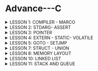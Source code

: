 # Advance---C
<details><summary>LESSON 1: COMPILER - MARCO</summary>
    <p>
        
## LESSON 1: COMPILER - MARCO
### Compiler
- Trong ngôn ngữ lập trình, Compiler (trình phiên dịch) là chương trình có nhiệm vụ xử lý chương trình ngôn ngữ bậc cao thành ngôn ngữ bậc thấp hơn để máy tính thực thi.
- Quá trình biên dịch gồm các giai đoạn như sau:
![maxresdefault](https://github.com/user-attachments/assets/3fbcf4bf-b3b6-41e9-8d26-e33c72ee3287)
#### Preprocessor (Tiền xử lý)
- Bộ tiền xử lý có nhiệm vụ thực hiện: 
    - Nhận mã nguồn, source code (gồm: c, .h, .cpp, .hpp,...)
    - Xóa bỏ tất cả các chú thích, comments của chương trình
    - Chỉ thị tiền xử lý ( bằng dấu #) cũng được xử lý
    - Đầu ra là file i
       ```c
       gcc -E main.c -o main.i
 #### Compiler 
 - Chuyển từ ngôn ngữ bậc cao sang ngôn ngữ bậc thấp assembly. Đầu vào là file .i, đầu ra file .s.
    ```c
    gcc main.i -S -o main.s
#### Assembler 
- Chuyển sang mã máy (0,1). Đầu vào là file .s, đầu ra là file .o hay còn gọi là file object.
  ```c
    gcc - c main.s -o main.o
#### Linker
- Liên kết các file object.o lại thành một chương trình duy nhất.
  ```c
     gcc test1.o test2.o main.o -o main
### Macro
- Chỉ thị tiền xử lý là những chỉ thị cung cấp cho bộ tiền xử lý các thông tin trước khi quá trình phiên dịch bắt đầu. Các chỉ thị tiền xử lý bắt đầu bằng ký tự #
   - #include (file header): Chèn nội dung của file vào vị trí mình chỉ định vào file i. Giúp chương trình dễ quản lí
     ```c
     #include <stdio.h>
     #include "test1.h"
   - #define: Được sử dụng để định nghĩa các hằng số hoặc các đoạn mã thay thế, không có kiểu dữ liệu. Việc sử dụng #define để định nghĩa được gọi là Macro, nơi nào có tên Macro sẽ được thay thế bằng nội dung của Macro đó
  - Ví dụ 1:
	 ```c
    	 #include <stdio.h>
		#define PI 3.14 // Định nghĩa hằng số Pi sử dụng #define//
		int main() {
		double radius = 5.0; // Sử dụng hằng số Pi trong chương trình //
		double area = PI * radius * radius;
	
		printf("Radius: %.2f\n", radius);
		printf("Area of the circle: %.2f\n", area);
	
		return 0;
		}
  - Ví dụ 2:
   	  ```c
   	  #include <stdio.h>

		// Định nghĩa macro để tìm số lớn hơn giữa hai số
		#define MAX(x, y) ((x) > (y) ? (x) : (y))
		
		int main() {
		int a = 10, b = 20;
		
		// Sử dụng macro để tìm số lớn hơn giữa a và b
		int maxNumber = MAX(a, b);
		
		printf("The bigger number between %d and %d is: %d\n", a, b, maxNumber);
		
		return 0;
		}
  - #undef: Để hủy định nghĩa một #define đã được định nghĩa trước đó.
    ```c
    #include <stdio.h>
	#define MAX_SIZE 100
	
	int main() {
	    printf("MAX_SIZE is defined as: %d\n", MAX_SIZE);
	    
	    // Bỏ định nghĩa của MAX_SIZE
	    #undef MAX_SIZE
	    
	    // Định nghĩa lại MAX_SIZE với giá trị khác
	    #define MAX_SIZE 50
	    
	    printf("MAX_SIZE is now redefined as: %d\n", MAX_SIZE);
	
	return 0;
	}
  - #if, #elif, #else: Kiểm tra điều kiện của Marco.
  	- #if: Sử dụng để bắt đầu 1 điều kiện xử lý.Nếu đúng thì các dòng lệnh sau #if sẽ được biên dịch , sai sẽ bỏ qua đến khi gặp #endif.
	- #elif: Để thêm 1 ĐK mới khi #if hoặc #elif sai.
	- #else: Dùng khi không có ĐK nào đúng
	- #ifdef: Dùng để kiểm tra 1 macro định nghĩa hay chưa.Nếu định nghĩa rồi thì mã sau ifdef sẽ được biên dịch.
	- #ifndef: Dùng để kiểm tra 1 macro định nghĩa hay chưa.Nếu chưa định nghĩa thì mã sau #ifndef sẽ được biên dịch.Thường dùng để kiểm tra macro đó đã dc định nghĩa trong file nào chưa, kết thúc thì #endif
   - Ví dụ 1:
	    ```c
	    #include <stdio.h>
		// Định nghĩa một macro
		#define VERSION 3
		
		int main() {
		    // Sử dụng #if, #elif, #else
		    #if VERSION == 1                               // Điều kiện #if sai, nếu không còn kiểm tra điều kiện nào
		                                                    // nữa đi tới #endif luôn
		    printf("This is version 1.\n");
		    #elif VERSION == 2                             // Tiếp tục kiểm tra với #elif
		    printf("This is version 2.\n");            
		    #else                                          // Không có điều kiện nào ở trên đúng
		    printf("This is another version.\n");
		    #endif
		
		return 0;
		}
	- Ví dụ 2:
  	 ```c
		    #include <stdio.h>
		// Định nghĩa một macro
		#define FEATURE_ENABLED
		
		int main() {
		    // Kiểm tra xem FEATURE_ENABLED đã được định nghĩa đúng không?
		    #ifdef FEATURE_ENABLED
		    printf("Feature is enabled.\n");
		    #endif
		    
		    // Kiểm tra xem ANOTHER_FEATURE chưa được định nghĩa đúng không?
		    #ifndef ANOTHER_FEATURE
		    printf("Another feature is not enabled.\n");
		    #endif
		
		return 0;
		}
#### Macro funtion 
- Macro function là khi đoạn mã sử dụng #define với tham số truyền vào để hoạt động giống như một hàm.

- Nếu macro function có nhiều dòng, mỗi dòng (trừ dòng cuối) phải kết thúc bằng ký tự \.
  ```c
	#include <stdio.h>
	
	#define DISPLAY_SUM(a,b)                        \
	printf("This is macro to sum 2 number\n");      \
	printf("Result is: %d", a+b);
	
	int main() {
		DISPLAY_SUM(5,6);
	return 0;
	}
- Ưu điểm của macro function so với function là tối ưu về tốc độ, nhưng không tối ưu về bộ nhớ.
#### Toán tử trong Macro
- Toán tử # (stringizing operator) chuyển đối số của macro thành chuỗi.
- Toán tử ## (concatenation operator) nối các đối số lại với nhau thành một chuỗi hoặc tên mới.
- Các toán tử này giúp tạo ra các macro linh hoạt và mạnh mẽ hơn, cho phép bạn thao tác với chuỗi và tên biến trong quá trình biên dịch.
- ví dụ 1:
  ```c
	   #include <stdio.h>
	
	#define TO_STRING(x) #x
	
	int main() {
	    int a = 5;
	    printf("Giá trị của a là: %s\n", TO_STRING(a));  // Kết quả sẽ là "a"
	    return 0;
	}
- ví dụ 2:
  ```c
	  #include <stdio.h>
	
	#define CONCAT(x, y) x ## y
	
	int main() {
	    int xy = 10;
	    printf("Giá trị của xy là: %d\n", CONCAT(x, y));  // Kết quả sẽ là 10
	    return 0;
	}
  - Trong ví dụ trên, CONCAT(x, y) sẽ nối x và y lại với nhau thành xy. Kết quả là việc gọi CONCAT(x, y) sẽ được thay thế bằng xy, do đó giá trị của biến xy là 10.
#### Variadic Marco
- Variadic macro là một loại macro trong ngôn ngữ C (và C++) cho phép bạn định nghĩa macro nhận một số lượng đối số không xác định (hay còn gọi là đối số biến đổi). Điều này hữu ích khi bạn muốn tạo một macro có thể làm việc với nhiều đối số mà không cần phải xác định số lượng đối số cụ thể.
- Giả sử bạn muốn định nghĩa một macro LOG có thể nhận một số lượng tham số không xác định để in ra một thông báo cùng với các tham số đó:
	```c
	#include <stdio.h>
	
	#define LOG(fmt, ...) printf(fmt, __VA_ARGS__)
	
	int main() {
	    int a = 10;
	    float b = 3.14;
	    
	    LOG("a = %d, b = %.2f\n", a, b);  // Gọi macro với 2 tham số
	    LOG("Only one parameter: %d\n", a);  // Gọi macro với 1 tham số
	
	    return 0;
	}
- Giải thích:

- LOG(fmt, ...) là variadic macro. fmt là tham số bắt buộc, còn ... đại diện cho các tham số còn lại (tùy chọn).
- Trong thân macro, bạn sử dụng __VA_ARGS__ để đại diện cho các tham số bổ sung được truyền vào macro.
- __VA_ARGS__ là một biến đặc biệt trong ngôn ngữ C giúp lấy tất cả các tham số được truyền vào macro.
- Kết quả của chương trình trên sẽ là:
	- a = 10, b = 3.14
	- Only one parameter: 10
</details>

<details><summary>LESSON 2: STDARG- ASSERT</summary>
    <p>	
	    
 ## LESSON 2: STDARG - ASSERT	
 ### Thư viện STDARG
 - Thư viện <stdarg.h> trong C cung cấp các cơ chế để làm việc với các tham số biến (variadic parameters) trong các hàm và macro. Đây là một thư viện rất hữu ích khi bạn muốn định nghĩa các hàm hoặc macro có thể nhận một số lượng tham số không cố định, chẳng hạn như các hàm printf hoặc scanf.
 - Thư viện này cung cấp ba macro chính giúp bạn làm việc với các tham số biến:
	- va_list: Đây là kiểu dữ liệu được sử dụng để giữ thông tin về các tham số biến. Bản chất là con trỏ kiểu char được định nghĩa lại tên bằng typedef: typedef char* va_list;
	- va_start: Dùng để khởi tạo một đối tượng va_list và bắt đầu xử lý các tham số biến. Hàm này mang các kí tự vào chuỗi, tạo một con trỏ có giá trị bằng địa chỉ kí tự đầu tiên của chuỗi không xác định và thực hiện vòng lặp so sánh các kí tự trong chuỗi có giống với từng kí tự của label count không và con trỏ địa chỉ tăng dần dần ứng với địa chỉ của các kí tự tiếp theo của chuỗi. Sau khi xác định được kí tự giống với label count thì mới bắt đầu mang các kí tự sau dấu , vào chuỗi. 
	- va_arg: Dùng để lấy giá trị của một tham số biến trong danh sách tham số và ép kiểu dữ liệu thành kiểu dữ liệu mong muốn
	- va_end: Dùng để kết thúc việc truy cập các tham số biến và giải phóng tài nguyên.
- Cú pháp của các macro trong <stdarg.h>:
	- va_list:Được sử dụng để khai báo một biến sẽ chứa các tham số biến.
		```c

		va_list args;
	- va_start: Dùng để bắt đầu truy xuất các tham số biến. va_start nhận hai đối số: Đối số đầu tiên là biến va_list bạn đã khai báo. Đối số thứ hai là tên của tham số cuối cùng trong danh sách tham số cố định (tham số trước danh sách tham số biến).
		```c

		va_start(args, last_fixed_param);
	- va_arg:Dùng để truy xuất một tham số trong danh sách tham số biến. Bạn cần chỉ định kiểu dữ liệu của tham số bạn muốn truy xuất.
		```c

		type arg = va_arg(args, type); //type là kiểu dữ liệu của tham số bạn muốn lấy (ví dụ: int, double, char, ...).
	- a_end: Dùng để kết thúc truy xuất các tham số biến và giải phóng tài nguyên. Đây là bước quan trọng để tránh rò rỉ tài nguyên.
		```c

		va_end(args);
- Ví dụ về việc sử dụng <stdarg.h>:
- Ví dụ: Viết một hàm sum nhận một số lượng tham số không xác định và tính tổng các tham số đó.
	```c

	#include <stdio.h>
	#include <stdarg.h>
	
	// Hàm sum với các tham số biến
	int sum(int num, ...) {
	    int total = 0;
	    
	    // Khai báo va_list để truy cập các tham số biến
	    va_list args;
	    
	    // Khởi tạo va_list, đối số thứ hai là tham số cuối cùng cố định (num)
	    va_start(args, num);
	    
	    // Duyệt qua các tham số và tính tổng
	    for (int i = 0; i < num; i++) {
	        total += va_arg(args, int);  // Lấy giá trị của tham số kiểu int
	    }
	    
	    // Kết thúc truy xuất tham số biến
	    va_end(args);
	    
	    return total;
	}
	
	int main() {
	    int result = sum(4, 1, 2, 3, 4);  // Gọi sum với 4 tham số
	    printf("Tổng là: %d\n", result);  // Kết quả sẽ là 10
	    
	    return 0;
	}
- Giải thích:

	- Hàm sum nhận một tham số đầu vào num xác định số lượng tham số tiếp theo.
	- Sau đó, hàm sử dụng va_start để khởi tạo danh sách tham số biến và va_arg để lấy từng giá trị từ danh sách tham số.
	- Cuối cùng, va_end được gọi để kết thúc quá trình truy xuất tham số biến.

### Thư viện ASSERT	
- Thư viện assert.h là thư viện để hỗ trợ debug chương trình.

- Hàm assert(): dùng để kiểm tra điều kiện, nếu đúng thì chương trình tiếp tục còn sai thì dừng lại ngay lập tức và báo lỗi.

- Ví dụ báo lỗi chia cho 0:
  ```c
	#include <stdio.h>
	#include <assert.h>
	
	double thuong(int a, int b) {
	    assert( b != 0 && "Mẫu bằng 0");
	    return (double) a/b;
	}
	
	int main() {
	    printf("Thuong: %f\n", thuong(6, 0)); 
	    return 0;
	}
- Báo lỗi:
	```c
	> Assertion failed: b != 0 && "Mẫu bằng 0", file tempCodeRunnerFile.c, line 5
- Thường thấy hơn sẽ sử dụng macro để định nghĩa một lỗi.
	```c
	#include <stdio.h>
	#include <assert.h>
	#define LOG(condition, cmd) assert(condition && #cmd)
	
	double thuong(int a, int b) {
	    LOG(b != 0, "Mau bang bang 0");
	}
	
	int main() {
	    thuong(6,0);
	    return 0;
	}

</details>


<details><summary>LESSON 3: POINTER</summary>
    <p>
        
## LESSON 3: POINTER
### Khái niệm và các loại Pointer
Trong ngôn ngữ lập trình C, con trỏ (pointer) là một biến chứa địa chỉ bộ nhớ của một đối tượng (biến,hàm,mảng) khác. Việc sử dụng con trỏ giúp chúng ta thực hiện các thao tác trên bộ nhớ một cách linh hoạt hơn. Dưới đây là một số khái niệm cơ bản về con trỏ trong C:
#### Cách khai báo: 
   
    int *ptr;  // con trỏ đến kiểu int
    char *ptr_char;  // con trỏ đến kiểu char
    float *ptr_float;  // con trỏ đến kiểu float
- Lấy địa chỉ của một biến:
   ```c 
    int x = 10;
    int *ptr_x = &x;  // ptr_x giờ đây chứa địa chỉ của x
- Sử dụng con trỏ để truy cập giá trị:
    int y = *ptr_x;  // y sẽ bằng giá trị của x
 ![image](https://github.com/user-attachments/assets/2799e903-2562-470a-b884-70fd4158ad98)
     - chú ý: địa chỉ con trỏ đang trỏ tới: ptr = 0x01; địa chỉ của con trỏ: &ptr = 0xf1;giá trị tại địa chỉ con trỏ trỏ tới *ptr = *(0x01)=5
- Kích thước của con trỏ sẽ phụ thuộc kiến trúc máy tính và trình biên dịch. Ta có thể dùng sizeof() để kiểm tra kích thước của con trỏ:
  ```c 
  #include <stdio.h>
  int main() {
    int *ptr;
    printf("Size of pointer: %lu bytes\n", sizeof(ptr));
    return 0;
  }


- Ví dụ:
  ```c
  #include <stdio.h>
  void swap(int *a, int *b)
  {
    int tmp = *a;
    *a = *b;
    *b = tmp;

  }
  int main()
  {
   int a = 10, b = 20;
   swap(&a, &b);

   printf("value a is: %d\n", a);
   printf("value b is: %d\n", b);

    return 0;
  }

 #### Các loại Pointer:
##### Void pointer:
- Void pointer thường dùng để trỏ để tới bất kỳ địa chỉ nào mà không cần biết tới kiểu dữ liệu của giá trị tại địa chỉ đó.
  ```c
  void *ptr_void;
- Ví dụ:
  ```c
     #include <stdio.h>
     #include <stdlib.h>

     int main() {
   
	    int value = 5;
	    double test = 15.7;
	    char letter = 'A';
	   
	    void *ptr = &value;
	    printf("value is: %d\n", *(int*)(ptr));
	
	    ptr = &test;
	    printf("value is: %f\n", *(double*)(ptr));
	
	    ptr = &letter;
	    printf("value is: %c\n", *(char*)(ptr));
	   
	    return 0;
       }


#### Pointer to Constant:
- Định nghĩa một con trỏ không thể thay đổi giá trị tại địa chỉ mà nó trỏ đến thông qua dereference nhưng giá trị tại địa chỉ đó có thể thay đổi.
- Ví dụ:
  ```c
	#include <stdio.h>
	#include <stdlib.h>
	
	int main() {
	    
	    int value = 5;
	    int const *ptr_const = &value;
	
	    //*ptr_const = 7; // wrong
	    //ptr_const++; // right
	    
	    printf("value: %d\n", *ptr_const);
	
	    value = 9;
	    printf("value: %d\n", *ptr_const);
	
	    return 0;
	}


#### Constant Pointer:
- Định nghĩa một con trỏ mà giá trị nó trỏ đến (địa chỉ ) không thể thay đổi. Tức là khi con trỏ này được khởi tạo thì nó sẽ không thể trỏ tới địa chỉ khác.
- Ví dụ:
  ```c
	#include <stdio.h>
	#include <stdlib.h>
	
	
	int main() {
	    
	    int value = 5;
	    int test = 15;
	    int *const const_ptr = &value;
	
	    printf("value: %d\n", *const_ptr);
	
	    *const_ptr = 7;
	    printf("value: %d\n", *const_ptr);
	
	    //const_ptr = &test; // wrong
	    
	    return 0;
	}




#### Function pointer:
- Pointer to function (con trỏ hàm) là một biến mà giữ địa chỉ của một hàm. Có nghĩa là, nó trỏ đến vùng nhớ trong bộ nhớ chứa mã máy của hàm được định nghĩa trong chương trình.
- Trong ngôn ngữ lập trình C, con trỏ hàm cho phép bạn truyền một hàm như là một đối số cho một hàm khác, lưu trữ địa chỉ của hàm trong một cấu trúc dữ liệu, hoặc thậm chí truyền hàm như một giá trị trả về từ một hàm khác.
- Ví dụ:
  ```c
	#include <stdio.h>
	
	// Hàm mẫu 1
	void greetEnglish() {
	    printf("Hello!\n");
	}
	
	// Hàm mẫu 2
	void greetFrench() {
	    printf("Bonjour!\n");
	}
	
	int main() {
	    // Khai báo con trỏ hàm
	    void (*ptrToGreet)();
	
	    // Gán địa chỉ của hàm greetEnglish cho con trỏ hàm
	    ptrToGreet = greetEnglish;
	
	    // Gọi hàm thông qua con trỏ hàm
	    (*ptrToGreet)();  // In ra: Hello!
	
	    // Gán địa chỉ của hàm greetFrench cho con trỏ hàm
	    ptrToGreet = greetFrench;
	
	    // Gọi hàm thông qua con trỏ hàm
	    (*ptrToGreet)();  // In ra: Bonjour!
	
	    return 0;
	}

- Trong ví dụ này, ptrToGreet là một con trỏ hàm có thể trỏ đến các hàm greetEnglish và greetFrench. Việc này giúp linh hoạt trong việc chọn và sử dụng hàm tương ứng tại thời điểm chạy.
- Ví dụ 2:
  ```c
	#include <stdio.h>
	
	void sum(int a, int b)
	{
	    printf("Sum of %d and %d is: %d\n",a,b, a+b);
	}
	
	void subtract(int a, int b)
	{
	    printf("Subtract of %d by %d is: %d \n",a,b, a-b);
	    
	}
	
	void multiple(int a, int b)
	{
	    printf("Multiple of %d and %d is: %d \n",a,b, a*b );
	    
	}
	
	void divide(int a, int b)
	{
	    if (b == 0)
	    {
	        printf("Mau so phai khac 0\n");
	        return;
	    }
	    
	    printf("%d divided by %d is: %f \n",a,b, (double)a / (double)b);
	    
	}
	
	void calculator(void (*ptr)(int a, int b), int a, int b)
	{
	    printf("Program calculate: \n");
	    ptr(a,b);
	}
	
	int main()
	{
	    void (*ptrToFunc)(int,int);
	    ptrToFunc = &divide;
	
	    calculator(ptrToFunc,5,2);
	
	    return 0;
	}



	
- Trong ví dụ này, ptrToFunc là một con trỏ hàm trỏ đến các hàm sum, subtract, multiple, divide. Hàm calculator với 3 tham số truyền vào là: con trỏ hàm, a, b, và sẽ call function mà con trỏ đang trỏ tới và truyền vào 2 tham số a và b.
Pointer to pointer:
#### Con trỏ đến con trỏ (Pointer to Pointer)
- là một kiểu dữ liệu trong ngôn ngữ lập trình cho phép bạn lưu trữ địa chỉ của một con trỏ. Con trỏ đến con trỏ cung cấp một cấp bậc trỏ mới, cho phép bạn thay đổi giá trị của con trỏ gốc. Cấp bậc này có thể hữu ích trong nhiều tình huống, đặc biệt là khi bạn làm việc với các hàm cần thay đổi giá trị của con trỏ.
 - Ví dụ:
   ```c

	#include <stdio.h>
	
	int main() {
	    int value = 42;
	    int *ptr1 = &value;  // Con trỏ thường trỏ đến một biến
	
	    int **ptr2 = &ptr1;  // Con trỏ đến con trỏ
	
	    printf("Value: %d\n", **ptr2);
	
	    return 0;
	      }
- Trong ví dụ này:
	- ptr1 là một con trỏ thường trỏ đến biến value.
	- ptr2 là một con trỏ đến con trỏ, trỏ đến địa chỉ của ptr1.
	- Khi sử dụng **ptr2, chúng ta có thể truy cập giá trị của biến value.
#### NULL pointer
 - Null Pointer là một con trỏ không trỏ đến bất kỳ đối tượng hoặc vùng nhớ cụ thể nào. Trong ngôn ngữ lập trình C, một con trỏ có thể được gán giá trị NULL để biểu diễn trạng thái null.
 - Ví dụ:
    ```c
	#include <stdio.h>
	
	int main() {
	    int *ptr = NULL;  // Gán giá trị NULL cho con trỏ
	
	    if (ptr == NULL) {
	        printf("Pointer is NULL\n");
	    } else {
	        printf("Pointer is not NULL\n");
	    }
	
	    return 0;
	}

- Trong ví dụ này:
	- Con trỏ ptr được khai báo và được gán giá trị NULL.
	- Một điều kiện kiểm tra xem con trỏ có trỏ đến một đối tượng nào đó hay không.
	- Nếu con trỏ bằng NULL, chương trình in ra "Pointer is NULL", ngược lại nếu con trỏ không bằng NULL, chương trình in ra "Pointer is not NULL".
	- Sử dụng null pointer thường hữu ích để kiểm tra xem một con trỏ đã được khởi tạo và có trỏ đến một vùng nhớ hợp lệ chưa. Tránh dereferencing (sử dụng giá trị mà con trỏ trỏ đến) một null pointer là quan trọng để tránh lỗi chương trình.
</details>
<details><summary>LESSON 4: EXTERN - STATIC- VOLATILE</summary>
  <p>
  
 ## LESSON 4: EXTERN - STATIC- VOLATILE
 ### EXTERN
 - Khái niệm Extern trong ngôn ngữ lập trình C được sử dụng để thông báo rằng một biến hoặc hàm đã được khai báo ở một nơi khác trong chương trình hoặc trong một file nguồn khác. Điều này giúp chương trình hiểu rằng biến hoặc hàm đã được định nghĩa và sẽ được sử dụng từ một vị trí khác, giúp quản lý sự liên kết giữa các phần khác nhau của chương trình hoặc giữa các file nguồn.
- Ví dụ:
 	 ```c
	- File main.c
	#include <stdio.h>
	int value = 90;
	extern void display();
	int main()
	{
		printf("hello\n");
		display();
	}
	- File other.c
	 ```c
	#include <stdio.h>
	extern int value;
	void display()
	{
		printf("value: %d\n", value);
	}
- Chia sẻ biến và hàm giữa các file nguồn:
	- Extern cho phép bạn chia sẻ biến và hàm giữa nhiều file nguồn trong một chương trình.
	- Điều này hữu ích khi bạn muốn tách chương trình thành các phần nhỏ để quản lý dễ dàng hơn.
- Chia sẻ biến và hàm giữa các module hoặc thư viện:
	- Extern có thể được sử dụng để kết nối các module hoặc thư viện trong một dự án lớn.
- Khai báo hàm trong trường hợp định nghĩa sau:
	- Nếu bạn muốn sử dụng một hàm trước khi nó được định nghĩa trong mã nguồn, bạn có thể sử dụng extern để khai báo hàm.
- Biến toàn cục giữa các tệp nguồn:
	- Khi có một biến toàn cục được sử dụng trong nhiều file nguồn, extern giúp các file nguồn biết về sự tồn tại của biến đó.
- Chia sẻ hằng số giữa các file nguồn:
  	- Nếu bạn có một hằng số được sử dụng ở nhiều nơi, bạn có thể sử dụng extern để chia sẻ giá trị của hằng số đó giữa các file nguồn.
### STATIC
#### Static local vabribles
- Khi static được sử dụng với local variables (biến cục bộ - khai báo biến trong một hàm), nó giữ giá trị của biến qua các lần gọi hàm và giữ phạm vi của biến chỉ trong hàm đó.
- -Biến sẽ chỉ được khởi tạo 1 lần duy nhất và tồn tại suốt thời gian chạy chương trình. Giá trị của nó không bị mất đi ngay cả khi kết thúc hàm và và không được khởi tạo lại trong các lần gọi tiếp theo.
	```c
	#include <stdio.h>
	
	void exampleFunction() {
	    static int count = 0; 
	    count++;
	    printf("Count: %d\n", count);
	}
	
	int main() {
	    exampleFunction();  // In ra lần 1: 1
	    exampleFunction();  // In ra lần 2: 2
	    exampleFunction();  // In ra lần 3: 3
	    return 0;
	}
 - Ứng dụng: Lưu trữ trạng thái giữa các lần gọi hàm: Sử dụng biến static để theo dõi trạng thái trạng thái giữa các lần gọi hàm mà không cần sử dụng biến toàn cục.
 #### Static global variables
 - Biến toàn cục tĩnh là các biến được khai báo với từ khóa static ở ngoài tất cả các hàm (tức là trong phạm vi toàn cục của file). Nó có những tính chất đặc biệt như sau: -Phạm vi truy cập chỉ giới hạn trong file: Chỉ có thể truy cập được trong file nơi nó được khai báo, không thể được sử dụng bởi các file khác, ngay cả khi chúng được khai báo là extern. Khác với biến toàn cục không có từ khóa static, có thể được truy cập từ các file khác nếu được khai báo extern.
 - Thời gian tồn tại: Biến toàn cục tĩnh có thời gian tồn tại từ khi chương trình bắt đầu cho đến khi chương trình kết thúc, tương tự như các biến toàn cục thông thường.
 - Ví dụ file main.c:
   ```c
	#include <stdio.h>
	extern void display();
	//extern int s_g_value;      // Không được phép, vì s_g_value là biến toàn cục tĩnh của file other.c!!
	extern int g_value;
	int main() {
	    printf("hello\n");
	    g_value = 40;
	    display();
	return 0;
	}
- Ở file other.c:
  ```c
	#include <stdio.h>
	int g_value = 30;
	static int s_g_value = 20;
	void display() {
		printf("static global value: %d\n", s_g_value);
		printf("global value: %d\n", g_value);
	}
 ### VOLATILE
 - Từ khóa volatile trong ngôn ngữ lập trình C được sử dụng để báo hiệu cho trình biên dịch rằng một biến có thể thay đổi ngẫu nhiên, ngoài sự kiểm soát của chương trình. Việc này ngăn chặn trình biên dịch tối ưu hóa hoặc xóa bỏ các thao tác trên biến đó (do tính năng optimization của compiler), giữ cho các thao tác trên biến được thực hiện như đã được định nghĩa.
- Volatile đại diện cho các biến có thể thay đổi bất thường mà không thông qua nguồn source code.
  	```c
	#include "stm32f10x.h"
	volatile int i = 0;
	int a = 100;
	int main()
	{
		
		while(1)
		{
			i = *((int*) 0x20000000);
			if (i > 0)
			{
				break;
			}
			
		}
		a = 200;
	}
 - Trong lập trình nhúng, chúng ta hay gặp đoạn code khi ta khai báo 1 biến đếm count, mỗi khi bấm nút xảy ra ngắt ngoài, chúng ta tăng biến đếm count. Tuy nhiên, khi chúng ta bật tính năng tối ưu code của compiler, nó sẽ hiểu rằng các biến như vậy dường như không thay đổi giá trị bởi phần mềm nên compiler có xu hướng loại bỏ biến count để có thể tối ưu kích cỡ file code chạy được sinh ra.
### REGISTER
- Trong ngôn ngữ lập trình C, từ khóa register được sử dụng để chỉ ra ý muốn của lập trình viên rằng một biến được sử dụng thường xuyên và có thể được lưu trữ trong một thanh ghi máy tính, chứ không phải trong bộ nhớ RAM. Việc này nhằm tăng tốc độ truy cập. Tuy nhiên, lưu ý rằng việc sử dụng register chỉ là một đề xuất cho trình biên dịch và không đảm bảo rằng biến sẽ được lưu trữ trong thanh ghi. Trong thực tế, trình biên dịch có thể quyết định không tuân thủ lời đề xuất này.
  ![image](https://github.com/user-attachments/assets/f2c460ef-9b41-4355-8b3a-940415611fc3)
- Ví dụ:
  	```c
	#include <stdio.h>
	#include <time.h>
	
	int main() {
	    // Lưu thời điểm bắt đầu
	    clock_t start_time = clock();
	
	    // Đoạn mã của chương trình
	    for (int i = 0; i < 1000000; ++i) {
	        // Thực hiện một số công việc bất kỳ
	    }
	
	    // Lưu thời điểm kết thúc
	    clock_t end_time = clock();
	
	    // Tính thời gian chạy bằng miligiây
	    double time_taken = ((double)(end_time - start_time)) / CLOCKS_PER_SEC;
	
	    printf("Thoi gian chay cua chuong trinh: %f giay\n", time_taken);
	
	    return 0;
	}

 
 </details>
 <details><summary>LESSON 5: GOTO - SETJMP</summary>
  <p>
  
 ## LESSON 5: GOTO - SETJMP
 ### GOTO
- goto là một từ khóa trong ngôn ngữ lập trình C, cho phép chương trình nhảy đến một câu lệch đã được đặt trước đó trong cùng một hàm. Mặc dù nó cung cấp khả năng kiểm soát flow của chương trình, nhưng việc sử dụng goto thường được xem là không tốt vì nó có thể làm cho mã nguồn trở nên khó đọc và khó bảo trì.
- Cách sử dụng goto trong C/C++:
	-Cú pháp:

	```c

	goto label;
- Trong đó: label là một nhãn (label) được định nghĩa trước trong chương trình, là tên của vị trí mà bạn muốn nhảy đến. Nhãn này phải kết thúc bằng dấu hai chấm (:).
- Ví dụ:

	```c

	#include <stdio.h>
	
	int main() {
	    int x = 10;
	
	    if (x == 10) {
	        goto jump_here; // Nhảy đến nhãn jump_here nếu x == 10
	    }
	
	    printf("Không bao giờ đến đây.\n"); // Dòng này sẽ bị bỏ qua vì goto đã nhảy qua
	
	jump_here:
	    printf("Đã nhảy đến nhãn jump_here.\n");
	
	    return 0;
	}
 
- Giải thích ví dụ:
	- Câu lệnh goto jump_here;: Chương trình sẽ nhảy đến vị trí có nhãn jump_here: ngay khi điều kiện if (x == 10) đúng.
	- jump_here:: Đoạn mã sau nhãn này sẽ được thực thi khi chương trình nhảy tới đó.
	- Dòng "Không bao giờ đến đây." sẽ không bao giờ được in ra vì câu lệnh goto đã chuyển điều khiển ra ngoài đoạn mã đó
  ### SETJMP
  - setjmp.h là một thư viện trong ngôn ngữ lập trình C, cung cấp hai hàm chính là setjmp và longjmp. Cả hai hàm này thường được sử dụng để thực hiện xử lý ngoại lệ trong C, mặc dù nó không phải là một cách tiêu biểu để xử lý ngoại lệ trong ngôn ngữ này.
- Cú pháp:
  	```c

	#include <setjmp.h>
	
	int setjmp(jmp_buf env);
- Trong đó:
	- jmp_buf env: Là một mảng hoặc cấu trúc được sử dụng để lưu trữ thông tin trạng thái của ngữ cảnh chương trình tại thời điểm gọi setjmp. Nó sẽ chứa thông tin cần thiết để chương trình có thể quay lại điểm gọi hàm setjmp.
	- Hàm setjmp trả về giá trị 0 khi nó được gọi lần đầu tiên, và sẽ trả về giá trị khác (thường là một giá trị không bằng 0) khi chương trình quay lại từ hàm longjmp.
- Mô tả:
	- setjmp được sử dụng để lưu lại trạng thái của ngữ cảnh chương trình tại một điểm cụ thể (gọi là "checkpoint").
	- longjmp sau đó có thể được sử dụng để quay lại điểm đó, thay vì tiếp tục chạy từ vị trí mà chương trình bị tạm dừng.
- Cách hoạt động:
	- Gọi setjmp: Khi setjmp được gọi, nó lưu lại trạng thái của chương trình (ví dụ, các thanh ghi, con trỏ, v.v.) trong biến env (được khai báo kiểu jmp_buf).
	- Quay lại với longjmp: Khi gặp lỗi hoặc cần nhảy ra một điểm khác trong chương trình, bạn có thể gọi hàm longjmp(env, value) để quay lại điểm gọi setjmp, đồng thời trả về giá trị value từ hàm setjmp. Điều này làm cho chương trình "nhảy" về lại điểm đó.
- Ví dụ về cách sử dụng setjmp và longjmp:
	```c

	#include <stdio.h>
	#include <setjmp.h>
	
	jmp_buf env;

	void func() {
	    printf("Bắt đầu func.\n");
	    longjmp(env, 1);  // Quay lại setjmp và trả về giá trị 1
	    printf("Không bao giờ in dòng này.\n");
	}
	
	int main() {
	    if (setjmp(env) == 0) {
	        // Đây là lần gọi đầu tiên của setjmp
	        printf("Điều khiển đang ở trong main.\n");
	        func();  // Gọi hàm func, sau đó longjmp sẽ quay lại đây
	    } else {
	        // Sau khi longjmp được gọi
	        printf("Điều khiển quay lại từ longjmp.\n");
	    }
	
	    return 0;
	}
- Giải thích ví dụ:
	- Gọi setjmp(env) lần đầu tiên: Khi setjmp được gọi trong hàm main, chương trình lưu trạng thái ngữ cảnh vào biến env và trả về giá trị 0. Sau đó, chương trình tiếp tục bình thường và gọi hàm func().
	- Gọi longjmp(env, 1) trong func: Trong hàm func, câu lệnh longjmp(env, 1) sẽ khiến chương trình quay lại điểm gọi setjmp trong hàm main. Lúc này, setjmp không trả về 0 nữa mà trả về giá trị 1, vì vậy đoạn mã trong else sẽ được thực thi.
- Kết quả chương trình:
	```css
	Điều khiển đang ở trong main.
	Bắt đầu func.
	Điều khiển quay lại từ longjmp.
</details>

   <details><summary>LESSON 7: STRUCT - UNION </summary>
  <p>
  
 ## LESSON 7: STRUCT - UNION
 ### STRUCT
 #### Khái niệm
 - struct là một cấu trúc dữ liệu cho phép lập trình viên tự định nghĩa một kiểu dữ liệu mới bằng cách nhóm các biến có các kiểu dữ liệu khác nhau lại với nhau. Các biến này có thể là các kiểu dữ liệu khác nhau (int, float, char, ...), và mỗi biến trong struct gọi là thành viên (member) hoặc trường (field).
#### Tính năng
- Gom nhóm các dữ liệu khác nhau: Bạn có thể sử dụng struct để gom các thành viên có kiểu dữ liệu khác nhau vào một đối tượng duy nhất.
- Tăng tính tổ chức: Khi làm việc với các dữ liệu liên quan nhưng khác kiểu, struct giúp bạn giữ chúng trong một đơn vị duy nhất, dễ dàng quản lý và sử dụng.
- Dễ dàng mở rộng: Bạn có thể thêm, sửa hoặc xóa các thành viên trong một struct mà không ảnh hưởng đến các phần khác của chương trình
#### Cấu trúc cơ bản của struct
	struct StructName {
	    data_type member1;
	    data_type member2;
	    data_type member3;
	    // ...
	};
  - ví dụ:
    ```c
	struct Point {
	    int x;
	    int y;
	};
#### Khởi tạo và truy cập thành viên
 	struct StructName p1 = {10,20};
  - để truy cập thành viên, sử dụng toán tử (.);
    ```c
    	printf("X coordinate: %d\n", p1.x);
#### Sử Dụng Tham Số Trong Hàm:
- Bạn có thể truyền một biến thuộc kiểu struct như một tham số cho một hàm.
 	```c
	void printPoint(struct Point p) {
	    printf("(%d, %d)\n", p.x, p.y);
	}
#### Truyền Con Trỏ đến Struct:
- Bạn có thể truyền con trỏ đến struct như một tham số cho một hàm, cho phép thay đổi giá trị của struct bên trong hàm.
	 ```c
	void updatePoint(struct Point* p, int newX, int newY) {
	    p->x = newX;
	    p->y = newY;
	}
#### Sử Dụng typedef để Tạo Bí Danh:
- Bạn có thể sử dụng typedef để tạo bí danh cho struct, giúp rút ngắn cú pháp khi khai báo biến.
	```c
	typedef struct Point {
	    int x;
	    int y;
	} Point;
- Sau đó, bạn có thể khai báo biến như sau:
	```c
	Point p1 = {10, 20};



#### kích thước của struct
- Kích thước của một struct trong C phụ thuộc vào các thành phần bên trong nó và cách chúng được sắp xếp trong bộ nhớ.
  ```c
	  typedef struct {
	    uint8_t c;    // Kiểu uint1_t = 1 byte = 8 bit
	    uint16_t a;    // Kiểu uint16_t = 2 bytes, kích thước lớn nhất.
	    uint32_t  b;    // Kiểu uint8_t = 4 bytes, kích thước lớn nhất
	} examp1;
- Kích thước các thành viên: Tổng kích thước các thành viên theo thứ tự khai báo.
- Padding: Cộng thêm số byte padding cần thiết để đáp ứng yêu cầu alignment của hệ thống.
- Kết quả: Kích thước của struct sẽ là kích thước tổng cộng của tất cả các thành viên cộng với padding, sao cho kích thước của struct là bội số của yêu cầu alignment cuối cùng.
  ![image](https://github.com/user-attachments/assets/2bb17363-a533-4e93-b1d6-b5e63b3f49b2)
  ```c
  struct Example {
    uint8_t a;    
    uint32_t b;
    uint16_t c;  
  };
![image](https://github.com/user-attachments/assets/3f64fb7f-48a3-4912-88f5-1183e11cb6b8)

    ```c
	struct Example1 {
	    uint8_t arr1[5];
	    uint16_t arr2_1;  
	    uint16_t arr2_2; 
	    uint16_t arr2_3; 
	    uint16_t arr2_4;   
            uint32_t arr3[2];
	           };
   
![image](https://github.com/user-attachments/assets/e629f46d-0804-44d1-b9c2-27501d627192)
### UNION
- Trong ngôn ngữ lập trình C, union là một cấu trúc dữ liệu giúp lập trình viên kết hợp nhiều kiểu dữ liệu khác nhau vào một cùng một vùng nhớ. Mục đích chính của union là tiết kiệm bộ nhớ bằng cách chia sẻ cùng một vùng nhớ cho các thành viên của nó. Điều này có nghĩa là, trong một thời điểm, chỉ một thành viên của union có thể được sử dụng.
- Kích thước của union sẽ bằng kích thước của thành viên lớn nhất.
#### Khởi tạo
- Cú pháp định nghĩa union trong C như sau:
  	```c
	union TenUnion {
	    kieuDuLieu1 thanhVien1;
	    kieuDuLieu2 thanhVien2;
	    // ...
	};
- Ví dụ:
  	 ```c
	union Data {
	    int i;
	    float f;
	    char str[20];
		};
	int main() {
	    // Khai báo một biến kiểu union Data
	    union Data data;
	
	    // Gán giá trị cho thành viên i
	    data.i = 10;
	    printf("data.i: %d\n", data.i);
	
	    // Gán giá trị cho thành viên f
	    data.f = 220.5;
	    printf("data.f: %.2f\n", data.f);
	
	    // Gán giá trị cho thành viên str
	    snprintf(data.str, sizeof(data.str), "Hello, Union!");
	    printf("data.str: %s\n", data.str);
	
	    return 0;
	}
- union Data có ba thành viên:
	- i là một biến kiểu int.
	- f là một biến kiểu float.
	- str là một mảng ký tự (chuỗi) có độ dài 20.
  	-  Khi gán giá trị cho data.i, sau đó gán giá trị cho data.f, và cuối cùng là gán giá trị cho data.str, ta thấy rằng chỉ có một giá trị duy nhất được lưu tại một thời điểm trong bộ nhớ của union.
#### Địa chỉ các biến thành phần:
	```c
	Dia chi data:	00000097873FF9E4
	Dia chi data.a: 00000097873FF9E4
	Dia chi data.b: 00000097873FF9E4
	Dia chi data.c: 00000097873FF9E4
- Điều này có nghĩa là union chỉ có thể lưu trữ một giá trị cho một thành phần tại một thời điểm.
#### Truy cập thành viên
	```c
	union Data data;
	data.i = 10;
	printf("Value of i: %d\n", data.i);
#### Sử dụng trong các tình huống đặc biệt
- union thường được sử dụng khi bạn có một biến có thể chứa một trong các kiểu dữ liệu khác nhau và bạn chỉ cần sử dụng một kiểu dữ liệu tại một thời điểm.
	 ```c
	union Value {
	    int intValue;
	    float floatValue;
	    char stringValue[20];
	 };
#### Kích thước của UNION
- Kích thước của union là kích thước của thành viên lớn nhất. Ví dụ, nếu trong union có một int (4 bytes) và một double (8 bytes), thì kích thước của union sẽ là 8 bytes (kích thước của double).
### Ứng dụng kết hợp struct và union
	
	 #include <stdio.h>
	#include <stdint.h>
	#include <string.h>
	
	
	typedef union {
	    struct {
	        uint8_t id[2];
	        uint8_t data[4];
	        uint8_t check_sum[2];
	    } data;
	
	    uint8_t frame[8];
	
	} Data_Frame;
	
	
	int main(int argc, char const *argv[])
	{
	    Data_Frame transmitter_data;
	    
	    strcpy(transmitter_data.data.id, "10");
	    strcpy(transmitter_data.data.data, "1234");
	    strcpy(transmitter_data.data.check_sum, "70");
	
			Data_Frame receiver_data;
	    strcpy(receiver_data.frame, transmitter_data.frame);
		
	    
	    return 0;
	}
 ### So sánh giữa struct và union
![image](https://github.com/user-attachments/assets/7239cec4-2c31-4297-99da-2011137f776e)
</details>
 <details><summary>LESSON 8: MEMORY LAYOUT </summary>
  <p>
	  
 ## LESSON 8: MEMORY LAYOUT
- Bố cục bộ nhớ (Memory Layout) là cách mà dữ liệu được tổ chức và lưu trữ trong bộ nhớ của máy tính. Nó bao gồm việc dữ liệu được sắp xếp như thế nào trong bộ nhớ khi chương trình đang chạy, cách các loại dữ liệu khác nhau được lưu trữ và cách bộ nhớ được phân bổ.
- Chương trình main.exe ( trên window), main.hex ( nạp vào vi điều khiển) được lưu ở bộ nhớ SSD hoặc FLASH. Khi nhấn run chương trình trên window ( cấp nguồn cho vi điều khiển) thì những chương trình này sẽ được copy vào bộ nhớ RAM để thực thi.
- Chương trình C/C++ được tổ chức lưu trong memory layout (phân vùng nhớ) thành các phần như sau:
### Text segment
- Đặc điểm: Segment mã chứa mã nguồn đã biên dịch của chương trình, tức là các chỉ thị máy tính. Cụ thể, Text Segment chứa mã máy đã được biên dịch từ mã nguồn của chương trình và được CPU thực thi để thực hiện các hành động quy định trong chương trình.
- Hoạt động:
	- Chỉ có quyền đọc và thực thi: Thường thì phần này được đánh dấu là chỉ đọc để tránh sửa đổi mã chương trình (mã máy), (không có quyền ghi).
	- Chứa mã máy (chương trình): Bao gồm các hàm và chỉ thị của chương trình đã biên dịch(tập hợp các lệnh thực thi được CPU hiểu được).
 	- Kích thước cố định: kích thước của text segment thường là cố định nên giúp hệ điều hành và CPU dễ dàng quản lí vùng nhớ này
  	- Lưu trữ các hằng số, con trỏ kiểu char 
   ![image](https://github.com/user-attachments/assets/622cf571-2e60-46f4-a268-4a371f55a55b)
	```c
	 #include <stdio.h>
	
	const int a = 10;
	char arr[] = "Hello";
	char *arr1 = "Hello";
	
	int main() {
	   
	
	    printf("a: %d\n", a);
	
	    arr[3] = 'W';
	    printf("arr: %s", arr);
	
	    arr1[3] = 'E';
	    printf("arr1: %s", arr1);
	
	    
	    return 0;
	}
### Data segment - Initialized Data Segment
- Đặc điểm: Segment dữ liệu dùng để lưu trữ các dữ liệu tĩnh gồm các biến toàn cục và biến tĩnh (static) đều được khởi tạo với giá trị khác 0, tức là các biến mà không phụ thuộc vào thời gian chạy của chương trình.
- Hoạt động:
	- Biến toàn cục: Biến được khai báo ngoài các hàm, có thể truy cập từ bất kỳ đâu trong chương trình.
	- Biến tĩnh: Biến được khai báo với từ khóa static trong C/C++, giữ giá trị giữa các lần gọi hàm. Có thể được truy cập chỉ trong phạm vi của hàm được khai báo.
	- Khởi tạo: Segment này chứa cả các biến toàn cục/tĩnh đã khởi tạo và chưa khởi tạo (phần chưa khởi tạo thường gọi là BSS).
   		- Initialized Data Segment (Dữ liệu Đã Khởi Tạo): Chứa giá trị của các biến toàn cục và biến tĩnh được khởi tạo với giá trị ban đầu. Dữ liệu này được sao chép từ bộ nhớ của chương trình thực thi.
 	- Quyền truy cập là đọc và ghi, tức có thể đọc và thay đổi giá trị của biến.
  	- Tất cả các biến sẽ được thu hồi sau khi chương trình kết thúc
 	- Kích thước của Data Segment có thể thay đổi trong quá trình thực thi của chương trình.
![image](https://github.com/user-attachments/assets/955c4a78-cfc1-487f-be5c-7e7b0b14e12d)
	```c
 	#include <stdio.h>
	int a = 10;
	double d = 20.5;
	
	static int var = 5;
	
	void test()
	{
	    static int local = 10;
	}
	
	
	int main(int argc, char const *argv[])
	{  
	    a = 15;
	    d = 25.7;
	    var = 12;
	    printf("a: %d\n", a);
	    printf("d: %f\n", d);
	    printf("var: %d\n", var);
	
	
	
	    return 0;
	}
	```c 
	 #include <stdio.h>
	
	const int a = 10;			    // Hằng số
	char *arr1 = "Hello";			// Con trỏ kiểu char
	
	int main() 
	{
	    //a=10;             		// Không được phép thay đổi->Bị lỗi
	    //arr1[3] = 'E';
	
	    printf("a: %d\n", a);
	    printf("arr1: %s", arr1);
	
	    return 0;
	}
### Bss segment - Uninitialized Data Segment
- Chứa các biến toàn cục khởi tạo với giá trị bằng 0 hoặc không gán giá trị.
- Chứa các biến static với giá trị khởi tạo bằng 0 hoặc không gán giá trị.
- Quyền truy cập là đọc và ghi, tức là có thể đọc và thay đổi giá trị của biến .
- Tất cả các biến sẽ được thu hồi sau khi chương trình kết thúc.
- Uninitialized Data Segment (Dữ liệu Chưa Khởi Tạo): Chứa giá trị mặc định của các biến toàn cục và biến tĩnh mà không cần khởi tạo giá trị ban đầu. Dữ liệu trong phân vùng này thường được xác định bởi giá trị 0.
![image](https://github.com/user-attachments/assets/c3af5bad-21b7-4afd-9151-4ae99843b3ba)
	```c
	#include <stdio.h>
	typedef struct 
	{
	    int x;
	    int y;
	} Point_Data;
	
	
	int a = 0;
	int b;
	
	static int global = 0;
	static int global_2;
	static Point_Data p1 = {5,7};
	void test()
	{
	    static int local = 0;
	    static int local_2;
	}
	
	int main() {
	    printf("a: %d\n", a);
	    printf("global: %d\n", global);
	    return 0;
	}
### Stack
- Đặc điểm: Bộ nhớ stack được sử dụng để lưu trữ các biến cục bộ (tức là các biến được khai báo trong các hàm và chỉ có giá trị trong phạm vi của hàm đó) và thông tin về các lời gọi hàm, tham số truyền vào.
- Hoạt động:
	- Lưu trữ lời gọi hàm: Mỗi lần hàm được gọi, một "stack frame" được tạo ra để lưu trữ các biến cục bộ của hàm, địa chỉ trả về và các thông tin liên quan khác. Sau khi ra khỏi hàm, sẽ thu hồi vùng nhớ.
	- Nguyên tắc LIFO (Last In, First Out): Bộ nhớ stack hoạt động theo kiểu dữ liệu vào sau sẽ ra trước (mới gọi hàm sẽ nằm trên cùng).
	- Giới hạn: Stack có kích thước cố định, nếu vượt quá có thể gây ra lỗi "stack overflow."
   	- Quyền truy cập: Đọc và ghi, nghĩa là có thể đọc và thay đổi giá trị của biến trong suốt thời gian chương trình chạy.
	- Kích thước cố định: Tùy thuộc vào hệ điều hành khác nhau.
   	- Stack pointer: Con trỏ ngăn xếp (stack pointer) giữ địa chỉ hiện tại của stack và được cập nhật liên tục khi dữ liệu được đẩy vào hoặc lấy ra.
- Stack là một cơ chế quan trọng trong quá trình thực thi chương trình và thường được sử dụng để quản lý luồng thực thi, gọi hàm, và theo dõi các biến cục bộ. Các ngôn ngữ lập trình thường sử dụng ngăn xếp để triển khai thực thi hàm và quản lý các biến cục bộ.
	```c
	#include <stdio.h>
	void test()
	{
	    int test = 0;
	    test = 5;
	    printf("test: %d\n",test);
	}
	
	int sum(int a, int b)
	{
	    int c = a + b;
	    printf("sum: %d\n",c);
	    return c;
	}
	
	int main() {
	
	    sum(3,5);
	    /*
	        0x01
	        0x02
	        0x03
	    */
	   test();
	   /*
	    int test = 0; // 0x01
	   */
	    return 0;
	}
 ### Heap
- Đặc điểm: Bộ nhớ heap dùng để phân bổ bộ nhớ động, tức là bộ nhớ được cấp phát khi chương trình đang chạy (cấp phát động).
- Hoạt động:
	- Cấp phát động: Dữ liệu như đối tượng, cấu trúc dữ liệu có thể được cấp phát bộ nhớ tại thời điểm chạy.Điều này cho phép chương trình tạo ra và giải phóng bộ nhớ theo nhu cầu, thích ứng với sự biến đổi của dữ liệu trong quá trình chạy.
	- Quản lý bộ nhớ: Người lập trình phải giải phóng bộ nhớ khi không còn sử dụng để tránh rò rỉ bộ nhớ (memory leaks).
	- Phân mảnh: Khi bộ nhớ được cấp phát và giải phóng, có thể tạo ra các khoảng trống, dẫn đến phân mảnh bộ nhớ.
   	- Quyền truy cập: Bộ nhớ trên heap thường có quyền đọc và ghi, nghĩa là dữ liệu có thể được đọc và sửa đổi trong suốt thời gian chương trình chạy.
   	- Cấp Phát và Giải Phóng Bộ Nhớ: Các hàm như malloc()(Tham số truyền vào: kích thước mong muốn(byte), Giá trị trả về: con trỏ void), calloc(), realloc(), và free() được sử dụng để cấp phát và giải phóng bộ nhớ trên heap.
	- Kích Thước Thay Đổi: Kích thước của heap có thể thay đổi trong quá trình thực thi của chương trình, tùy thuộc vào các thao tác cấp phát và giải phóng bộ nhớ.
	- Không Giữ Giá Trị Mặc Định: Bộ nhớ trên heap không giữ giá trị mặc định như trong Data Segment. Nếu không được khởi tạo, giá trị của biến trên heap sẽ không xác định.
	```c
	 #include <stdlib.h>
	int main() {
	    int *arr_malloc, *arr_calloc;
	    size_t size = 5;
	
	    // Sử dụng malloc
	    arr_malloc = (int*)malloc(size * sizeof(int));
	
	    // Sử dụng calloc
	    arr_calloc = (int*)calloc(size, sizeof(int));
	
	    // ...
	
	    // Giải phóng bộ nhớ
	    free(arr_malloc);
	    free(arr_calloc);
	
	    return 0;
	}
- ví dụ
  	``c
	  #include <stdio.h>
	 #include <stdlib.h>
	int main(int argc, char const *argv[])
	{  
	    int soluongkytu = 0;
	
	    char* ten = (char*) malloc(sizeof(char) * soluongkytu);
	    for (int i = 0; i < 3; i++)
	    {
	        printf("Nhap so luong ky tu trong ten: \n");
	        scanf("%d", &soluongkytu);
	        ten = realloc(ten, sizeof(char) * soluongkytu);
	        printf("Nhap ten cua ban: \n");
	        scanf("%s", ten);
	
	        printf("Hello %s\n", ten);
	    }
	    return 0;
	}
### Stack và Heap
- Bộ nhớ Stack được dùng để lưu trữ các biến cục bộ trong hàm, tham số truyền vào... Truy cập vào bộ nhớ này rất nhanh và được thực thi khi chương trình được biên dịch.
- Bộ nhớ Heap được dùng để lưu trữ vùng nhớ cho những biến con trỏ được cấp phát động bởi các hàm malloc - calloc - realloc (trong C).
- Stack: vùng nhớ Stack được quản lý bởi hệ điều hành, dữ liệu được lưu trong Stack sẽ tự động giải phóng khi hàm thực hiện xong công việc của mình.
- Heap: Vùng nhớ Heap được quản lý bởi lập trình viên (trong C hoặc C++), dữ liệu trong Heap sẽ không bị hủy khi hàm thực hiện xong, điều đó có nghĩa bạn phải tự tay giải phóng vùng nhớ bằng câu lệnh free (trong C), và delete hoặc delete [] (trong C++), nếu không sẽ xảy ra hiện tượng rò rỉ bộ nhớ.
  ```c
	  #include <stdio.h>
	  #include <stdlib.h>
	
	void test1()
	{
	    int array[3];
	    for (int i = 0; i < 3; i++)
	    {
	        printf("address of array[%d]: %p\n", i, (array+i));
	    }
	    printf("----------------------\n");
	}
	
	void test2()
	{
	    int *array = (int*)malloc(3*sizeof(int));
	    for (int i = 0; i < 3; i++)
	    {
	        printf("address of array[%d]: %p\n", i, (array+i));
	    }
	    printf("----------------------\n");
	    //free(array);
	}
	int main(int argc, char const *argv[])
	{  
	    test1();
	    test1();
	    test2();
	    test2();
	    return 0;
	}
- Stack: bởi vì bộ nhớ Stack cố định nên nếu chương trình bạn sử dụng quá nhiều bộ nhớ vượt quá khả năng lưu trữ của Stack chắc chắn sẽ xảy ra tình trạng tràn bộ nhớ Stack (Stack overflow), các trường hợp xảy ra như bạn khởi tạo quá nhiều biến cục bộ, hàm đệ quy vô hạn,...
	```c
	int foo(int x){
	    printf("De quy khong gioi han\n");
	    return foo(x);
	}
- Heap: Nếu bạn liên tục cấp phát vùng nhớ mà không giải phóng thì sẽ bị lỗi tràn vùng nhớ Heap (Heap overflow). Nếu bạn khởi tạo một vùng nhớ quá lớn mà vùng nhớ Heap không thể lưu trữ một lần được sẽ bị lỗi khởi tạo vùng nhớ Heap thất bại.
	```c
	int *A = (int *)malloc(18446744073709551615)
 </details>
 <details><summary>LESSON 10: LINKED LIST </summary>
  <p>
  
 ## LESSON 10: LINKED LIST
 ### Khái niệm Linked list 
 - Linked list là một cấu trúc dữ liệu trong lập trình máy tính, được sử dụng để tổ chức và lưu trữ dữ liệu. Một linked list bao gồm một chuỗi các "nút" (nodes) được lưu trữ không liền kề nhau trong bộ nhớ, mỗi nút chứa một giá trị dữ liệu và một con trỏ (pointer) đến nút tiếp theo trong chuỗi.
- Khác với mảng (array), trong đó các phần tử được lưu trữ liên tiếp trong bộ nhớ, linked list cho phép linh hoạt hơn trong việc thêm và xóa phần tử mà không cần phải thay đổi kích thước hoặc di chuyển các phần tử khác.
![image](https://github.com/user-attachments/assets/edcf0aa4-5c38-4d7b-8846-c8435ea056c6)
### Các loại linked list
- Có hai loại linked list chính:
	- Singly Linked List (Danh sách liên kết đơn): Mỗi nút chỉ chứa một con trỏ đến nút tiếp theo trong chuỗi.
	- Doubly Linked List (Danh sách liên kết đôi): Mỗi nút chứa hai con trỏ, một trỏ đến nút tiếp theo và một trỏ đến nút trước đó.
### Tính chất
- Danh sách liên kết có thể mở rộng và thu hẹp một cách linh hoạt.
- Mặc định nodes sẽ chưa liên kết với nhau => phải liên kết các nodes thông qua con trỏ.
- Phần tử cuối cùng trong Linked list sẽ trỏ vào NULL (con trỏ NULL), đánh dấu sự kết thúc của danh sách.
- Linked list có thể thay đổi kích thước linh hoạt. Bạn có thể thêm hoặc xóa các node mà không cần phải thay đổi kích thước của danh sách hoặc di chuyển các phần tử khác, như trong mảng.
- Để truy cập một phần tử bất kỳ trong linked list, bạn phải bắt đầu từ node đầu tiên và duyệt lần lượt qua các node tiếp theo cho đến khi tìm thấy phần tử cần tìm. Điều này làm cho việc truy cập các phần tử ngẫu nhiên (random access) kém hiệu quả hơn so với mảng.
- Đây là kiểu cấu trúc dữ liệu kiểu cấp phát động có nghĩa là còn bộ nhớ thì còn cấp phát được, cấp phát đến khi nào hết bộ nhớ thì thôi - Vùng nhớ cấp phát : Heap.
- Linked list chỉ sử dụng bộ nhớ cho các node đã được tạo ra. Điều này giúp tiết kiệm bộ nhớ khi số lượng phần tử thay đổi liên tục. Không lãng phí bộ nhớ nhưng cần thêm bộ nhớ để lưu phần con trỏ.
- Thêm hoặc xóa node ở đầu hoặc giữa danh sách có thể thực hiện nhanh chóng (O(1)) nếu bạn đã có địa chỉ của node cần thay đổi. Tuy nhiên, nếu muốn xóa hoặc thêm ở cuối danh sách, bạn cần phải duyệt qua danh sách trước (O(n)).
### Cấu trúc của 1 node
- Trong C, ta thường dùng cấu trúc (struct) để định nghĩa một node. Cấu trúc này bao gồm:
	- Dữ liệu (data): chứa giá trị hoặc thông tin của phần tử.
	- Con trỏ (pointer): chứa địa chỉ của node tiếp theo trong danh sách.
 		```c
		  typedef struct Node { // có Node ở dòng 1 để khi phiên dịch mã sẽ hiểu Node* next ở dòng 3, không báo lỗi
		    int data;           // Giá trị (dữ liệu) của node
		    struct Node* next;  // Con trỏ trỏ đến node tiếp theo
		};
  	- Node ở đây có phần dữ liệu là kiểu số nguyên, ngoài ra nó có 1 con trỏ next trỏ tới chính struct node (là địa chỉ của node tiếp theo trong linked list)
### Các thao tác với linked list
#### Khởi tạo Node 
    ```c
	#include <stdio.h>
	#include <stdlib.h>
	
	struct Node {
	    int data;     // Dữ liệu của node
	    struct Node* next; // Con trỏ tới node tiếp theo
	  };
	
	// Khởi tạo một node mới với dữ liệu là 10
	struct Node* createNode(int data) {
	    struct Node* newNode = (struct Node*)malloc(sizeof(struct Node)); // khởi tạo địa chỉ cho Node
	    newNode->data = data;
	    newNode->next = NULL; // chưa liên kết Node với nhau thì phải Null trước
	    return newNode; // trả về lại vị trí của newNode
	    }
	
	int main() {
	    struct Node* node1 = createNode(10);
	    printf("Data of the new node: %d\n", node1->data);
	    return 0;
	    }
#### Thêm một Node vào vị trí cuối cùng trong list
![image](https://github.com/user-attachments/assets/bd1b4279-90f5-4346-985b-9762961f2952)
- quy trình thêm một node vào cuối danh sách là:
	- Tạo node mới với dữ liệu bạn muốn thêm.
	- Nếu danh sách rỗng, gán node mới làm head.
	- Nếu danh sách không rỗng, duyệt qua danh sách đến node cuối cùng, sau đó gán con trỏ next của node cuối cùng trỏ đến node mới.
    ```c
	#include <stdio.h>
	#include <stdlib.h>
	
	struct Node {
	    int data;
	    struct Node* next;
	};
	
	// Hàm tạo node mới
	struct Node* createNode(int data) {
	    struct Node* newNode = (struct Node*)malloc(sizeof(struct Node));
	    newNode->data = data;
	    newNode->next = NULL;
	    return newNode;
	}
	
	// Hàm thêm node vào cuối danh sách
	void append(struct Node** head, int data) {
	    struct Node* newNode = createNode(data);
	    
	    // Nếu danh sách rỗng, gán node mới làm head
	    if (*head == NULL) {
	        *head = newNode;
	        return;
	    }
	
	    // Duyệt đến node cuối cùng
	    struct Node* last = *head;
	    while (last->next != NULL) {
	        last = last->next;
	    }
	
	    // Gán con trỏ next của node cuối cùng trỏ đến node mới
	    last->next = newNode;
	}
	
	// Hàm in danh sách liên kết
	void printList(struct Node* head) {
	    struct Node* temp = head;
	    while (temp != NULL) {
	        printf("%d -> ", temp->data);
	        temp = temp->next;
	    }
	    printf("NULL\n");
	}
	
	int main() {
	    struct Node* head = NULL;
	    
	    append(&head, 10);
	    append(&head, 20);
	    append(&head, 30);
	    
	    printList(head);  // Output: 10 -> 20 -> 30 -> NULL
	    return 0;}
#### Chèn một node vào vị trí đầu tiên trong list
- Tạo một node mới với dữ liệu bạn muốn chèn.
- Gán con trỏ next của node mới trỏ đến head hiện tại (node đầu tiên của danh sách).
- Cập nhật head để trỏ đến node mới
  ```c
	  // Hàm thêm một node vào đầu danh sách
	void insertAtHead(struct Node** head, int data) {
	    struct Node* newNode = createNode(data);  // Tạo node mới với dữ liệu
	
	    // Gán con trỏ next của node mới trỏ đến node đầu tiên (head) hiện tại
	    newNode->next = *head;
	    
	    // Cập nhật head để trỏ đến node mới
	    *head = newNode;
	}
	
	// Hàm in danh sách liên kết
	void printList(struct Node* head) {
	    struct Node* temp = head;
	    while (temp != NULL) {
	        printf("%d -> ", temp->data);  // In dữ liệu của node
	        temp = temp->next;             // Di chuyển đến node tiếp theo
	    }
	    printf("NULL\n");  // In kết thúc danh sách
	}
#### Chèn một node vào vị trí bất kì
- Tạo một node mới với dữ liệu bạn muốn chèn.
- Duyệt đến vị trí chèn: Bạn cần duyệt qua danh sách cho đến vị trí cần chèn. Vị trí này sẽ được chỉ định dưới dạng chỉ số (index).
- Chỉnh sửa các con trỏ: Sau khi tìm thấy vị trí chèn, bạn sẽ thực hiện các bước sau:
	- Gán con trỏ next của node mới trỏ tới node tại vị trí tiếp theo (nếu có).
	- Gán con trỏ next của node trước vị trí chèn (node tại vị trí index-1) trỏ tới node mới.
   ```c
	   // Hàm thêm một node vào vị trí bất kỳ trong danh sách
	void insertAtPosition(struct Node** head, int data, int position) {
	    // Nếu vị trí không hợp lệ (vị trí nhỏ hơn 0)
	    if (position < 0) {
	        printf("Vị trí không hợp lệ.\n");
	        return;
	    }
	
	    // Tạo node mới với dữ liệu cần thêm
	    struct Node* newNode = createNode(data);
	
	    // Nếu thêm ở đầu (vị trí 0)
	    if (position == 0) {
	        newNode->next = *head;  // Con trỏ next của node mới trỏ đến node đầu tiên
	        *head = newNode;        // Cập nhật head trỏ đến node mới
	        return;
	    }
	
	    // Duyệt đến node trước vị trí cần chèn (node ở vị trí position - 1)
	    struct Node* temp = *head;
	    for (int i = 0; i < position - 1 && temp != NULL; i++) {
	        temp = temp->next;
	    }
	
	    // Nếu temp là NULL, vị trí quá lớn, không thể thêm
	    if (temp == NULL) {
	        printf("Vị trí vượt quá danh sách hiện tại.\n");
	        free(newNode);
	        return;
	    }
	
	    // Gắn con trỏ next của node mới trỏ đến node tiếp theo của node hiện tại
	    newNode->next = temp->next;
	
	    // Gắn con trỏ next của node hiện tại trỏ đến node mới
	    temp->next = newNode;
	}
#### Xóa node đầu list
 	```c
		// Hàm xóa node đầu tiên trong danh sách
	void deleteAtHead(struct Node** head) {
	    // Kiểm tra danh sách có rỗng không
	    if (*head == NULL) {
	        printf("Danh sách rỗng, không có node để xóa.\n");
	        return;
	    }
	
	    // Lưu trữ node đầu tiên
	    struct Node* temp = *head;
	
	    // Cập nhật head để trỏ đến node tiếp theo
	    *head = (*head)->next;
	
	    // Giải phóng bộ nhớ của node đầu tiên
	    free(temp);
	}
#### xóa node cuối list
	```c
	// Hàm xóa node cuối cùng trong danh sách
	void deleteAtEnd(struct Node** head) {
	    // Kiểm tra danh sách có rỗng không
	    if (*head == NULL) {
	        printf("Danh sách rỗng, không có node để xóa.\n");
	        return;
	    }
	
	    // Nếu chỉ có một node duy nhất
	    if ((*head)->next == NULL) {
	        free(*head);  // Giải phóng bộ nhớ của node duy nhất
	        *head = NULL; // Cập nhật head về NULL
	        return;
	    }
	
	    // Duyệt đến node trước node cuối cùng
	    struct Node* temp = *head;
	    while (temp->next != NULL && temp->next->next != NULL) {
	        temp = temp->next;  // Di chuyển đến node trước node cuối cùng
	    }
	
	    // Xóa node cuối cùng
	    free(temp->next);  // Giải phóng bộ nhớ của node cuối cùng
	    temp->next = NULL;  // Cập nhật con trỏ next của node trước node cuối cùng thành NULL
#### Lấy kích thước của list
	```c
	// Hàm lấy kích thước của danh sách liên kết
	int getSize(struct Node* head) {
	    int size = 0;  // Khởi tạo biến đếm kích thước
	    struct Node* temp = head;
	    
	    // Duyệt qua danh sách và đếm số node
	    while (temp != NULL) {
	        size++;
	        temp = temp->next;  // Di chuyển đến node tiếp theo
	    }
	    
	    return size;
	}
  </details>
 <details><summary>LESSON 11: STACK AND QUEUE </summary>
  <p>
  
 ## LESSON 11: STACK AND QUEUE
 ### STACK
 - Trong ngôn ngữ C, stack (ngăn xếp) là một vùng nhớ được sử dụng để lưu trữ dữ liệu tạm thời trong suốt quá trình thực thi chương trình. Nó đặc biệt quan trọng trong quản lý bộ nhớ, đặc biệt khi làm việc với các hàm, các biến cục bộ, và các đối số của hàm.
#### Đặc điểm của Stack:
- Nguyên lý hoạt động (Last In, First Out - LIFO): Stack hoạt động theo nguyên lý LIFO, nghĩa là dữ liệu được lưu vào stack sẽ được lấy ra theo thứ tự ngược lại (mới nhất vào trước, cũ nhất ra trước). Trong thuật ngữ ngăn xếp, hoạt động chèn được gọi là hoạt động PUSH và hoạt động xóa được gọi là hoạt động POP.
  ![image](https://github.com/user-attachments/assets/c8833a29-ef73-4d44-9667-a1ecf25bf818)
- Lưu trữ dữ liệu tạm thời: Stack chủ yếu dùng để lưu trữ:
	- Các biến cục bộ (local variables)
	- Các tham số (parameters) của hàm
	- Địa chỉ trả về (return addresses) khi gọi hàm
- Tự động cấp phát và giải phóng bộ nhớ:
	- Bộ nhớ trên stack được cấp phát khi một hàm được gọi và giải phóng khi hàm đó hoàn tất.
	- Vì vậy, stack có tính "tự động" trong việc quản lý bộ nhớ: không cần phải dùng malloc() hay free() như với heap (đống).
-Hạn chế về kích thước: Kích thước của stack là có hạn và thường nhỏ hơn so với heap. Nếu chương trình sử dụng quá nhiều bộ nhớ trên stack (ví dụ: đệ quy quá sâu), có thể dẫn đến stack overflow.
#### Các thao tác trên Stack
- "push" để thêm một phần tử vào đỉnh của stack
- "pop" để xóa một phần tử ở đỉnh stack.
- “top” để lấy giá trị của phần tử ở đỉnh stack.
- Is_Full(): Kiểm tra xem ngăn xếp đã đầy chưa
- Is_Empty(): Kiểm tra xem ngăn xếp có trống hay không.
#### Định nghĩa Stack
	 ```c
	typedef struct Stack {
	    int* items; // mảng chứa các giá trị trong ngăn xếp
	    int size;   // kích thước của mảng đó
	    int top;   // giá trị của phần tử trên cùng
	  } Stack;
 #### Khởi tạo 1 stack
 	```c
	void initialize( Stack *stack, int size) {
	    stack->items = (int*) malloc(sizeof(int) * size); //cấp phát động 1 mảng chứa các giá trị
	    stack->size = size; // truyền vào kích thước mong muốn
	    stack->top = -1; // gắn giá trị trên cùng bằng -1
	}
#### Hoạt động Is_Full() trong cấu trúc dữ liệu ngăn xếp
	```c
	int Is_Full( Stack stack) {
	    return stack.top == stack.size - 1;
	}
#### Hoạt động Is_Empty() trong cấu trúc dữ liệu ngăn xếp
	 ```c
	int Is_Empty( Stack stack) {
	    return stack.top == -1;
	 }
#### Hoạt động Push() trong cấu trúc dữ liệu ngăn xếp
	```c
	void Push( Stack *stack, int value) {
	    if (!is_full(*stack)) {
	        stack->items[++stack->top] = value;
	    } else {
	        printf("Stack overflow\n");
	    }
	}
#### Hoạt động Pop() trong cấu trúc dữ liệu ngăn xếp
	```c
	int Pop( Stack *stack) {
	    if (!is_empty(*stack)) {
	        return stack->items[stack->top--];
	    } else {
	        printf("Stack underflow\n");
	        return -1;
	    }
	}
#### Hoạt động Top() trong cấu trúc dữ liệu ngăn xếp
	```c
	int Top( Stack stack) {
	    if (!is_empty(stack)) {
	        return stack.items[stack.top];
	    } else {
	        printf("Stack is empty\n");
	        return -1;
	    }
	}
#### ví dụ
	```c
	#include <stdio.h>
	#include <stdlib.h>
	
	typedef struct Stack {
	    int* items;
	    int size;
	    int top;
	} Stack;
	
	void initialize( Stack *stack, int size) {
	    stack->items = (int*) malloc(sizeof(int) * size);
	    stack->size = size;
	    stack->top = -1;
	}
	
	int is_empty( Stack stack) {
	    return stack.top == -1;
	}
	
	int is_full( Stack stack) {
	    return stack.top == stack.size - 1;
	}
	
	void push( Stack *stack, int value) {
	    if (!is_full(*stack)) {
	        stack->items[++stack->top] = value;
	    } else {
	        printf("Stack overflow\n");
	    }
	}
	
	int pop( Stack *stack) {
	    if (!is_empty(*stack)) {
	        return stack->items[stack->top--];
	    } else {
	        printf("Stack underflow\n");
	        return -1;
	    }
	}
	
	int top( Stack stack) {
	    if (!is_empty(stack)) {
	        return stack.items[stack.top];
	    } else {
	        printf("Stack is empty\n");
	        return -1;
	    }
	}
	
	int main() {
	    Stack stack1;
	    initialize(&stack1, 5);
	
	
	    push(&stack1, 10);
	    push(&stack1, 20);
	    push(&stack1, 30);
	    push(&stack1, 40);
	    push(&stack1, 50);
	    push(&stack1, 60);
	
	    printf("Top element: %d\n", top(stack1));
	
	    printf("Pop element: %d\n", pop(&stack1));
	    printf("Pop element: %d\n", pop(&stack1));
	
	    printf("Top element: %d\n", top(stack1));
	
	    return 0;
	}
 ### QUEUE
 - Queue (hàng đợi) là một cấu trúc dữ liệu dùng để lưu trữ và quản lý các phần tử theo nguyên lý FIFO (First In, First Out - Vào trước, ra trước). Điều này có nghĩa là phần tử được thêm vào đầu tiên sẽ được lấy ra đầu tiên. Queue thường được sử dụng trong các bài toán yêu cầu xử lý các phần tử theo thứ tự thời gian như trong các hệ thống lên lịch, xử lý sự kiện, hoặc các thuật toán tìm kiếm.
   ![image](https://github.com/user-attachments/assets/93917cbc-0101-45df-a710-3f3ce897ddae)
#### Đặc điểm của Queue
- Chỉ để cập tới Circular queue, ta có hai từ khóa front và rear:
	- front đại diện cho vị trí của phần tử đầu tiên trong hàng đợi. Đây là phần tử sẽ được lấy ra đầu tiên khi thực hiện thao tác dequeue (lấy phần tử ra).
	-rear đại diện cho vị trí của phần tử cuối cùng trong hàng đợi. Đây là phần tử cuối cùng được thêm vào khi thực hiện thao tác enqueue (thêm phần tử vào).
- Khi queue rỗng, front và rear bằng -1.
- Khi queue đầy, (rear + 1) % size == front.
- Khi thực hiện dequeue, chỉ số front sẽ được tăng lên để trỏ tới phần tử tiếp theo trong hàng đợi.
- Khi thực hiện enqueue, rear sẽ được tăng lên để trỏ tới vị trí mới cho phần tử vừa được thêm vào hàng đợi.
- Nếu hàng đợi đầy, rear sẽ quay vòng theo cơ chế vòng tròn (circular queue), điều này có nghĩa là khi rear đạt tới giới hạn của mảng, nó sẽ quay về 0 để sử dụng lại vị trí cũ chỉ khi có phần tử được dequeue.
  #### Các thao tác trên Queue
- enqueue(): Thêm 1 phần tử dữ liệu vào trong hàng đợi
- dequeue(): Xóa 1 phần tử từ hàng đợi
- Front(): lấy phần tử ở đầu hàng đợi, mà không xóa phần tử này
- Is_Full(): Kiểm tra xem hàng đợi đã đầy chưa
- Is_Empty(): Kiểm tra xem hàng đợi có trống hay không
  	```c
	#include <stdio.h>
	#include <stdlib.h>
	
	
	typedef struct Queue {
	    int* items;
	    int size;
	    int front, rear;
	} Queue;
	
	void initialize(Queue *queue, int size) 
	{
	    queue->items = (int*) malloc(sizeof(int)* size);
	    queue->front = -1;
	    queue->rear = -1;
	    queue->size = size;
	}
	
	int is_empty(Queue queue) {
	    return queue.front == -1;
	}
	
	int is_full(Queue queue) {
	    return (queue.rear + 1) % queue.size == queue.front;
	}
	
	void enqueue(Queue *queue, int value) {
	    if (!is_full(*queue)) {
	        if (is_empty(*queue)) {
	            queue->front = queue->rear = 0;
	        } else {
	            queue->rear = (queue->rear + 1) % queue->size;
	        }
	        queue->items[queue->rear] = value;
	    } else {
	        printf("Queue overflow\n");
	    }
	}
	
	int dequeue(Queue *queue) {
	    if (!is_empty(*queue)) {
	        int dequeued_value = queue->items[queue->front];
	        if (queue->front == queue->rear) {
	            queue->front = queue->rear = -1;
	        } else {
	            queue->front = (queue->front + 1) % queue->size;
	        }
	        return dequeued_value;
	    } else {
	        printf("Queue underflow\n");
	        return -1;
	    }
	}
	
	int front(Queue queue) {
	    if (!is_empty(queue)) {
	        return queue.items[queue.front];
	    } else {
	        printf("Queue is empty\n");
	        return -1;
	    }
	}
	
	int main() {
	    Queue queue;
	    initialize(&queue, 3);
	
	    enqueue(&queue, 10);
	    enqueue(&queue, 20);
	    enqueue(&queue, 30);
	
	    printf("Front element: %d\n", front(queue));
	
	    printf("Dequeue element: %d\n", dequeue(&queue));
	    printf("Dequeue element: %d\n", dequeue(&queue));
	
	    printf("Front element: %d\n", front(queue));
	
	    enqueue(&queue, 40);
	    enqueue(&queue, 50);
	    printf("Dequeue element: %d\n", dequeue(&queue));
	    printf("Front element: %d\n", front(queue));
	
	    return 0;
	}
  </details>
 <details><summary>LESSON 12: BINARY SEARCH - FILE OPERATIONS - CODE STANDARDS </summary>
  <p>
  
 ## LESSON 12: BINARY SEARCH - FILE OPERATIONS - CODE STANDARDS
 ### BINARY SEARCH
 - Binary Search (tìm kiếm nhị phân) là một thuật toán tìm kiếm hiệu quả trong một danh sách đã được sắp xếp (tăng dần hoặc giảm dần). Thuật toán này hoạt động bằng cách liên tục chia đôi danh sách và so sánh giá trị cần tìm với phần tử ở giữa, từ đó loại bỏ một nửa của danh sách và tiếp tục tìm kiếm trong nửa còn lại.
#### Các bước mô tả thuật toán
- Khởi tạo: Đặt hai chỉ số left và right lần lượt trỏ tới phần tử đầu và phần tử cuối của danh sách.
- Tính giữa: Tính chỉ số của phần tử ở giữa danh sách bằng công thức: mid = (left + right) /2
- So sánh:
	- Nếu phần tử giữa bằng giá trị cần tìm, thuật toán kết thúc và trả về chỉ số của phần tử.
	- Nếu phần tử giữa lớn hơn giá trị cần tìm, tìm kiếm sẽ tiếp tục ở nửa bên trái của danh sách, tức là điều chỉnh lại right = mid - 1.
	- Nếu phần tử giữa nhỏ hơn giá trị cần tìm, tìm kiếm sẽ tiếp tục ở nửa bên phải của danh sách, tức là điều chỉnh lại left = mid + 1.
- Lặp lại: Lặp lại bước 2 và 3 cho đến khi giá trị được tìm thấy hoặc không còn phần tử nào để kiểm tra (left > right).
#### Đặc điểm:
- Thời gian chạy: Thuật toán tìm kiếm nhị phân có thời gian chạy O(log n), rất nhanh khi so với tìm kiếm tuyến tính O(n), đặc biệt là với các danh sách có kích thước lớn.
- Yêu cầu: Danh sách phải được sắp xếp (theo thứ tự tăng dần hoặc giảm dần).
#### Ví dụ tìm kiếm nhị phân
	 ```c
	#include <stdio.h>
	#include <stdlib.h>
	
	int binarySearch(int* arr, int l, int r, int x)
	{
	    if (r >= l)
	    {
	        int mid = (r + l) / 2;
	
	  
	        if (arr[mid] == x)  return mid;
	
	   
	        if (arr[mid] > x) return binarySearch(arr, l, mid - 1, x);
	
	  
	        return binarySearch(arr, mid + 1, r, x);
	    }
	
	
	
	
	    return -1;
	}
	
	void swap(int *a, int *b)
	{
	    int temp = *a; // 0x02 (10), 0x03 (20)
	    *a = *b;
	    *b = temp;
	}
	
	void bubbleSort(int arr[], int n)
	{
	    int i, j;
	    for (i = 0; i < n - 1; i++)
	    {
	       
	        for (j = 0; j < n - i - 1; j++)
	        {
	           
	            if (arr[j] > arr[j + 1])
	                swap(&arr[j], &arr[j + 1]);
	        }
	    }
	}
	
	int main()
	{
		int n, x, i;
	    printf("Nhap so phan tu cua mang: ");
	    scanf_s("%d", &n);
	    int* arr = (int*)malloc(n * sizeof(int));
	    printf("Nhap cac phan tu cua mang: ");
	    for (i = 0; i < n; i++)
	    {
	        scanf_s("%d", &arr[i]);
	    }
	
	    bubbleSort(arr, n);
	    for (int i = 0; i < n; i++)
	    {
	        printf_s("i = %d\n", arr[i]);
	    }
	
	    printf_s("Nhap gia tri can tim: ");
	    scanf_s("%d", &x);
	    int result = binarySearch(arr, 0, n - 1, x);
	    if (result == -1)
	        printf_s("Khong tim thay %d trong mang.\n", x);
	    else
	        printf_s("Tim thay %d tai vi tri %d trong mang.\n", x, result);
	    free(arr);
	    return 0;
	}
### FILE OPERATIONS
- Ngôn ngữ lập trình C cung cấp một số thư viện và hàm tiêu biểu để thực hiện các thao tác với file. 
- File CSV (Comma-Separated Values) là một loại file văn bản được sử dụng để lưu trữ và truyền tải dữ liệu có cấu trúc dưới dạng bảng, trong đó các dữ liệu của các cột được phân tách bằng dấu phẩy (,) hoặc một ký tự ngăn cách khác.
#### Mở file
- Để mở một file, bạn có thể sử dụng hàm fopen(). Hàm này trả về một con trỏ FILE, và cần được kiểm tra để đảm bảo file đã mở thành công.
	```c
	FILE *file = fopen(const char *file_name, const char *access_mode);
	// filename: Tên tệp tin.
	// mode: Chế độ mở tệp tin (ví dụ: "r", "w", "a", "r+", "w+", ...).
#### Đọc file
- Đọc từ tệp tin: Sau khi mở tệp tin, bạn có thể đọc dữ liệu từ tệp bằng các hàm như fgetc(), fgets(), hoặc fread().
	- fgetc(FILE *stream): Đọc một ký tự từ tệp tin.
	- fgets(char *str, int num, FILE *stream): Đọc một dòng từ tệp tin.
	- fread(void *ptr, size_t size, size_t count, FILE *stream): Đọc dữ liệu vào bộ nhớ.
#### Ghi file
- Ghi vào tệp tin: Bạn có thể ghi dữ liệu vào tệp bằng các hàm như fputc(), fputs(), hoặc fwrite().

	- fputc(int char, FILE *stream): Ghi một ký tự vào tệp.
	- fputs(const char *str, FILE *stream): Ghi một chuỗi vào tệp.
	- fwrite(const void *ptr, size_t size, size_t count, FILE *stream): Ghi dữ liệu vào tệp từ bộ nhớ.
 #### Đóng file
- Đóng tệp tin: Sau khi hoàn thành việc thao tác với tệp, bạn cần đóng tệp để giải phóng tài nguyên bằng cách sử dụng hàm fclose().

	```c
	int fclose(FILE *stream);
#### Kiểm tra lỗi hoặc kết thúc tệp
- feof(FILE *stream): Kiểm tra nếu con trỏ tệp đang ở cuối tệp.
- ferror(FILE *stream): Kiểm tra nếu có lỗi xảy ra khi làm việc với tệp.
#### Di chuyển con trỏ tệp:
- fseek(FILE *stream, long offset, int whence): Di chuyển con trỏ tệp đến vị trí mới.
- ftell(FILE *stream): Lấy vị trí hiện tại của con trỏ tệp.
- rewind(FILE *stream): Đặt con trỏ tệp về vị trí đầu của tệp.
  
#### Ví dụ về thao tác với tệp tin trong C:
	```c

	#include <stdio.h>
	
	int main() {
	    FILE *file;
	    char str[100];
	
	    // Mở tệp để ghi
	    file = fopen("example.txt", "w");
	    if (file == NULL) {
	        printf("Không thể mở tệp\n");
	        return 1;
	    }
	
	    // Ghi vào tệp
	    fprintf(file, "Hello, World!\n");
	    fclose(file);
	
	    // Mở tệp để đọc
	    file = fopen("example.txt", "r");
	    if (file == NULL) {
	        printf("Không thể mở tệp\n");
	        return 1;
	    }
	
	    // Đọc dữ liệu từ tệp
	    while (fgets(str, sizeof(str), file)) {
	        printf("%s", str);
	    }
	
	    fclose(file);
	
	    return 0;
	}
#### Các chế độ mở tệp tin:
Tham số truyền vào access_mod là quyền sử dụng file:

- r: Mở file với chế độ chỉ đọc file. Nếu mở file thành công thì trả về địa chỉ của phần tử đầu tiên trong file, nếu không thì trả về NULL.
- rb: Mở file với chế độ chỉ đọc file theo định dạng binary. Nếu mở file thành công thì trả về địa chỉ của phần tử đầu tiên trong file, nếu không thì trả về NULL.
- w: Mở file với chế độ ghi vào file. Nếu file đã tồn tại, thì sẽ ghi đè vào nội dung bên trong file. Nếu file chưa tồn tại thì sẽ tạo một file mới. Nếu không mở được file thì trả về NULL.
- wb: Mở file với chế độ ghi vào file theo định dạng binary. Nếu file đã tồn tại, thì sẽ ghi đè vào nội dung bên trong file. Nếu file chưa tồn tại thì sẽ tạo một file mới. Nếu không mở được file thì trả về NULL.
- a: Mở file với chế độ nối. Nếu mở file thành công thì trả về địa chỉ của phần tử cuối cùng trong file. Nếu file chưa tồn tại thì sẽ tạo một file mới. Nếu không mở được file thì trả về NULL.
- ab: Mở file với chế độ nối dưới định dạng binary. Nếu mở file thành công thì trả về địa chỉ của phần tử cuối cùng trong file. Nếu file chưa tồn tại thì sẽ tạo một file mới. Nếu không mở được file thì trả về NULL.
- r+: Mở file với chế độ đọc và ghi file. Nếu mở file thành công thì trả về địa chỉ của phần tử đầu tiên trong file, nếu không thì trả về NULL.
- rb+: Mở file với chế độ đọc và ghi file dưới định dạng binary. Nếu mở file thành công thì trả về địa chỉ của phần tử đầu tiên trong file, nếu không thì trả về NULL.
</details>
 
